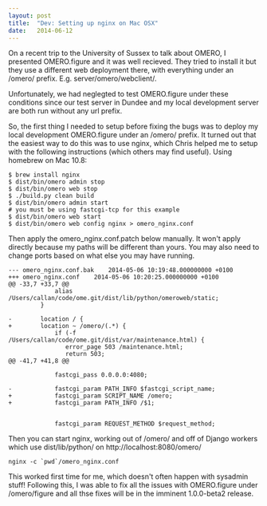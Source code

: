 ```yaml
---
layout: post
title:  "Dev: Setting up nginx on Mac OSX"
date:   2014-06-12
---
```



On a recent trip to the University of Sussex to talk about OMERO,
I presented OMERO.figure and it was well recieved. They tried to
install it but they use a different web deployment there,
with everything under an /omero/ prefix. E.g. server/omero/webclient/.

Unfortunately, we had neglegted to test OMERO.figure under these conditions
since our test server in Dundee and my local development server are both
run without any url prefix.

So, the first thing I needed to setup before fixing the bugs was to deploy
my local development OMERO.figure under an /omero/ prefix. It turned out
that the easiest way to do this was to use nginx, which Chris helped me
to setup with the following instructions (which others may find useful).
Using homebrew on Mac 10.8:

	$ brew install nginx
	$ dist/bin/omero admin stop
	$ dist/bin/omero web stop
	$ ./build.py clean build
	$ dist/bin/omero admin start
	# you must be using fastcgi-tcp for this example
	$ dist/bin/omero web start
	$ dist/bin/omero web config nginx > omero_nginx.conf


Then apply the omero_nginx.conf.patch below manually. It won't apply directly because
my paths will be different than yours. You may also need to change ports based on
what else you may have running.

	--- omero_nginx.conf.bak	2014-05-06 10:19:48.000000000 +0100
	+++ omero_nginx.conf	2014-05-06 10:20:25.000000000 +0100
	@@ -33,7 +33,7 @@
	             alias /Users/callan/code/ome.git/dist/lib/python/omeroweb/static;
	         }
	 
	-        location / {
	+        location ~ /omero/(.*) {
	             if (-f /Users/callan/code/ome.git/dist/var/maintenance.html) {
	                error_page 503 /maintenance.html;
	                return 503;
	@@ -41,7 +41,8 @@
	 
	             fastcgi_pass 0.0.0.0:4080;
	 
	-            fastcgi_param PATH_INFO $fastcgi_script_name;
	+            fastcgi_param SCRIPT_NAME /omero;
	+            fastcgi_param PATH_INFO /$1;
 
 
	             fastcgi_param REQUEST_METHOD $request_method;


Then you can start nginx, working out of /omero/ and off of Django workers which use dist/lib/python/ on http://localhost:8080/omero/

	nginx -c `pwd`/omero_nginx.conf


This worked first time for me, which doesn't often happen with sysadmin stuff!
Following this, I was able to fix all the issues with OMERO.figure under /omero/figure
and all thse fixes will be in the imminent 1.0.0-beta2 release.


